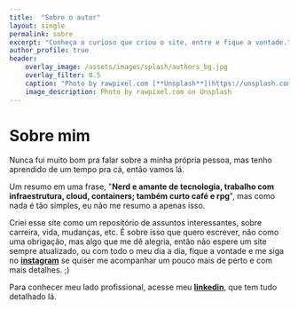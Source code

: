 ```yaml
---
title:  "Sobre o autor"
layout: single
permalink: sobre
excerpt: "Conheça o curioso que criou o site, entre e fique a vontade."
author_profile: true
header:
    overlay_image: /assets/images/splash/authors_bg.jpg
    overlay_filter: 0.5
    caption: "Photo by rawpixel.com [**Unsplash**](https://unsplash.com/photos/EF8Jr-uPS2Y)"
    image_description: Photo by rawpixel.com on Unsplash
---
```

# Sobre mim
Nunca fui muito bom pra falar sobre a minha própria pessoa, mas tenho aprendido de um tempo pra cá, então vamos lá.

Um resumo em uma frase, "**Nerd e amante de tecnologia, trabalho com infraestrutura, cloud, containers; também curto café e rpg**", mas como nada é tão simples, eu não me resumo a apenas isso. 

Criei esse site como um repositório de assuntos interessantes, sobre carreira, vida, mudanças, etc. É sobre isso que quero escrever, não como uma obrigação, mas algo que me dê alegria, então não espere um site sempre atualizado, ou com todo o meu dia a dia, fique a vontade e me siga no [**instagram**](https://instagram.com/zenatuz) se quiser me acompanhar um pouco mais de perto e com mais detalhes. ;)

Para conhecer meu lado profissional, acesse meu [**linkedin**](https://linkedin.com/in/zenatuz), que tem tudo detalhado lá. 
